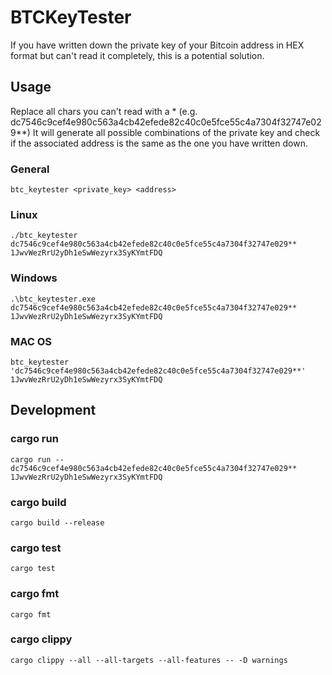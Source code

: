 # BTCKeyTester

If you have written down the private key of your Bitcoin address in HEX format but can't read it completely, this is a potential solution.

## Usage

Replace all chars you can't read with a \* (e.g. dc7546c9cef4e980c563a4cb42efede82c40c0e5fce55c4a7304f32747e029\*\*)
It will generate all possible combinations of the private key and check if the associated address is the same as the one you have written down.

### General

`btc_keytester <private_key> <address>`

### Linux

`./btc_keytester dc7546c9cef4e980c563a4cb42efede82c40c0e5fce55c4a7304f32747e029** 1JwvWezRrU2yDh1eSwWezyrx3SyKYmtFDQ`

### Windows

`.\btc_keytester.exe dc7546c9cef4e980c563a4cb42efede82c40c0e5fce55c4a7304f32747e029** 1JwvWezRrU2yDh1eSwWezyrx3SyKYmtFDQ`

### MAC OS

`btc_keytester 'dc7546c9cef4e980c563a4cb42efede82c40c0e5fce55c4a7304f32747e029**' 1JwvWezRrU2yDh1eSwWezyrx3SyKYmtFDQ`

## Development

### cargo run

`cargo run -- dc7546c9cef4e980c563a4cb42efede82c40c0e5fce55c4a7304f32747e029** 1JwvWezRrU2yDh1eSwWezyrx3SyKYmtFDQ`

### cargo build

`cargo build --release`

### cargo test

`cargo test`

### cargo fmt

`cargo fmt`

### cargo clippy

`cargo clippy --all --all-targets --all-features -- -D warnings`
